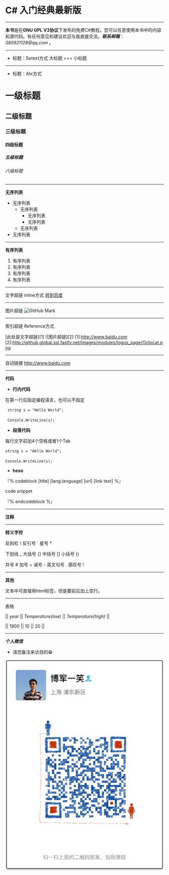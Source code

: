 # C# 入门经典最新版

___

**本书**是在**GNU GPL V3协议**下发布的免费C#教程。您可以任意使用本书中的内容和源代码。有任何意见和建议欢迎与我直接交流。___联系邮箱___：_380921128@qq.com_ 。

---
+ 标题：Setext方式
大标题
===
小标题
---

+ 标题：Atx方式
# 一级标题
## 二级标题
### 三级标题
#### 四级标题
##### 五级标题
###### 六级标题

---

**无序列表**
+ 无序列表
    - 无序列表
        * 无序列表
        * 无序列表
    - 无序列表
+ 无序列表

---

**有序列表**
1. 有序列表
2. 有序列表
3. 有序列表
8. 有序列表

---

文字超链 inline方式
[转到百度](http://www.baidu.com "百度链接")

---

图片超链 
![GitHub Mark](http://github.global.ssl.fastly.net/images/modules/logos_page/GitHub-Mark.png "GitHub Mark")


---

索引超链 Reference方式

[此处是文字超链][1]
![图片超链][2]
[1]:http://www.baidu.com
[2]:http://github.global.ssl.fastly.net/images/modules/logos_page/Octocat.png

---

自动链接
<http://www.baidu.com>

---

**代码**
+ **行内代码**

在第一行后指定编程语言，也可以不指定

<!-- 0 -->
     string s = "Hello World";

     Console.WriteLine(s);



+ **段落代码**

每行文字前加4个空格或者1个Tab

    string s = "Hello World";

    Console.WriteLine(s);

+ **hexo**

『% codeblock [title] [lang:language] [url] [link text] %』

 code snippet

『% endcodeblock %』

___


<!-- 注释 -->
**注释**

---

**转义字符**

反斜杠 \\
反引号 \`
星号 \*

下划线 \_
大括号 \{\}
中括号 \[\]
小括号 \(\)

井号 \#
加号 \+
减号 \-
英文句号 \.
感叹号 \!


---

**其他**

文本中可直接用html标签，但是要前后加上空行。


---

表格

|| *year* || *Temperature(low)* || *Temperature(high)* ||

|| 1900 || 10 || 20 ||

---

_**个人微信**_ 
* 请您备注来访目的😁

![](/assets/IMG_1858.JPG)





